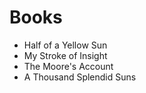 # Books 
* Half of a Yellow Sun 
* My Stroke of Insight 
* The Moore's Account 
* A Thousand Splendid Suns 
